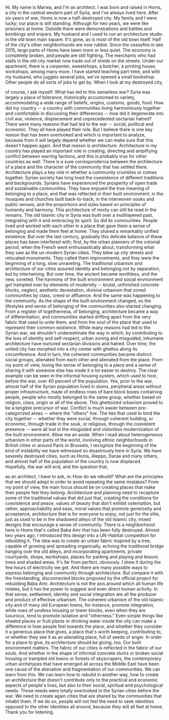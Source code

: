 
Hi. My name is Marwa,
and I&#39;m an architect.
I was born and raised in Homs,
a city in the central
western part of Syria,
and I&#39;ve always lived here.
After six years of war,
Homs is now a half-destroyed city.
My family and I were lucky;
our place is still standing.
Although for two years,
we were like prisoners at home.
Outside there were demonstrations
and battles and bombings and snipers.
My husband and I used to run
an architecture studio
in the old town main square.
It&#39;s gone, as is most
of the old town itself.
Half of the city&#39;s other neighborhoods
are now rubble.
Since the ceasefire in late 2015,
large parts of Homs
have been more or less quiet.
The economy is completely broken,
and people are still fighting.
The merchants who had stalls
in the old city market
now trade out of sheds on the streets.
Under our apartment, there is a carpenter,
sweetshops, a butcher, a printing house,
workshops, among many more.
I have started teaching part-time,
and with my husband,
who juggles several jobs,
we&#39;ve opened a small bookshop.
Other people do all sorts
of jobs to get by.
When I look at my destroyed city,

of course, I ask myself:
What has led to this senseless war?
Syria was largely a place of tolerance,
historically accustomed to variety,
accommodating a wide range
of beliefs, origins, customs,
goods, food.
How did my country --
a country with communities
living harmoniously together
and comfortable in discussing
their differences --
how did it degenerate into civil war,
violence, displacement
and unprecedented sectarian hatred?
There were many reasons
that had led to the war --
social, political and economic.
They all have played their role.
But I believe there is one key reason
that has been overlooked
and which is important to analyze,
because from it will largely depend
whether we can make sure
that this doesn&#39;t happen again.
And that reason is architecture.
Architecture in my country
has played an important role
in creating, directing and amplifying
conflict between warring factions,
and this is probably true
for other countries as well.
There is a sure correspondence
between the architecture of a place
and the character of the community
that has settled there.
Architecture plays a key role
in whether a community crumbles
or comes together.
Syrian society has long lived
the coexistence
of different traditions and backgrounds.
Syrians have experienced
the prosperity of open trade
and sustainable communities.
They have enjoyed the true meaning
of belonging to a place,
and that was reflected
in their built environment,
in the mosques and churches
built back-to-back,
in the interwoven souks and public venues,
and the proportions and sizes based
on principles of humanity and harmony.
This architecture of mixity
can still be read in the remains.
The old Islamic city in Syria
was built over a multilayered past,
integrating with it
and embracing its spirit.
So did its communities.
People lived and worked with each other
in a place that gave them
a sense of belonging
and made them feel at home.
They shared a remarkably
unified existence.
But over the last century,
gradually this delicate balance
of these places has been interfered with;
first, by the urban planners
of the colonial period,
when the French went
enthusiastically about,
transforming what they saw
as the un-modern Syrian cities.
They blew up city streets
and relocated monuments.
They called them improvements,
and they were the beginning
of a long, slow unraveling.
The traditional urbanism
and architecture of our cities
assured identity and belonging
not by separation,
but by intertwining.
But over time, the ancient became
worthless, and the new, coveted.
The harmony of the built environment
and social environment
got trampled over
by elements of modernity --
brutal, unfinished concrete blocks,
neglect, aesthetic devastation,
divisive urbanism that zoned
communities by class, creed or affluence.
And the same was happening
to the community.
As the shape of the built
environment changed,
so the lifestyles and sense
of belonging of the communities
also started changing.
From a register
of togetherness, of belonging,
architecture became
a way of differentiation,
and communities started drifting apart
from the very fabric
that used to unite them,
and from the soul of the place that used
to represent their common existence.
While many reasons had led
to the Syrian war,
we shouldn&#39;t underestimate
the way in which,
by contributing to the loss 
of identity and self-respect,
urban zoning and misguided,
inhumane architecture
have nurtured sectarian
divisions and hatred.
Over time, the united city
has morphed into a city center
with ghettos along its circumference.
And in turn, the coherent communities
became distinct social groups,
alienated from each other
and alienated from the place.
From my point of view,
losing the sense of belonging to a place
and a sense of sharing it
with someone else
has made it a lot easier to destroy.
The clear example can be seen
in the informal housing system,
which used to host, before the war,
over 40 percent of the population.
Yes, prior to the war,
almost half of the Syrian population
lived in slums,
peripheral areas
without proper infrastructure,
made of endless rows of bare block boxes
containing people,
people who mostly belonged
to the same group,
whether based on religion,
class, origin or all of the above.
This ghettoized urbanism
proved to be a tangible precursor of war.
Conflict is much easier
between pre-categorized areas --
where the &quot;others&quot; live.
The ties that used
to bind the city together --
whether they were social,
through coherent building,
or economic, through trade in the souk,
or religious, through
the coexistent presence --
were all lost in the misguided
and visionless modernization
of the built environment.
Allow me an aside.
When I read about heterogeneous urbanism
in other parts of the world,
involving ethnic neighborhoods
in British cities
or around Paris or Brussels,
I recognize the beginning
of the kind of instability
we have witnessed
so disastrously here in Syria.
We have severely destroyed cities,
such as Homs, Aleppo,
Daraa and many others,
and almost half of the population
of the country is now displaced.
Hopefully, the war will end,
and the question that,

as an architect, I have to ask, is:
How do we rebuild?
What are the principles
that we should adopt
in order to avoid repeating
the same mistakes?
From my point of view, the main focus
should be on creating places
that make their people feel they belong.
Architecture and planning
need to recapture
some of the traditional values
that did just that,
creating the conditions
for coexistence and peace,
values of beauty
that don&#39;t exhibit ostentation,
but rather, approachability and ease,
moral values that promote
generosity and acceptance,
architecture that is for everyone
to enjoy, not just for the elite,
just as used to be in the shadowed alleys
of the old Islamic city,
mixed designs that encourage
a sense of community.
There is a neighborhood here in Homs
that&#39;s called Baba Amr
that has been fully destroyed.
Almost two years ago,
I introduced this design
into a UN-Habitat competition
for rebuilding it.
The idea was to create an urban fabric
inspired by a tree,
capable of growing
and spreading organically,
echoing the traditional bridge
hanging over the old alleys,
and incorporating apartments,
private courtyards, shops,
workshops, places for parking
and playing and leisure,
trees and shaded areas.
It&#39;s far from perfect, obviously.
I drew it during the few hours
of electricity we get.
And there are many possible ways
to express belonging and community
through architecture.
But compare it with the freestanding,
disconnected blocks
proposed by the official project
for rebuilding Baba Amr.
Architecture is not the axis
around which all human life rotates,
but it has the power to suggest
and even direct human activity.
In that sense, settlement,
identity and social integration
are all the producer and product
of effective urbanism.
The coherent urbanism
of the old Islamic city
and of many old European
towns, for instance,
promote integration,
while rows of soulless housing
or tower blocks,
even when they are luxurious,
tend to promote isolation and &quot;otherness.&quot;
Even simple things
like shaded places or fruit plants
or drinking water inside the city
can make a difference
in how people feel towards the place,
and whether they consider it
a generous place that gives,
a place that&#39;s worth keeping,
contributing to,
or whether they see it
as an alienating place,
full of seeds of anger.
In order for a place to give,
its architecture should be giving, too.
Our built environment matters.
The fabric of our cities is reflected
in the fabric of our souls.
And whether in the shape
of informal concrete slums
or broken social housing
or trampled old towns
or forests of skyscrapers,
the contemporary urban archetypes
that have emerged
all across the Middle East
have been one cause of the alienation
and fragmentation of our communities.
We can learn from this.
We can learn how to rebuild
in another way,
how to create an architecture
that doesn&#39;t contribute only
to the practical and economic
aspects of people&#39;s lives,
but also to their social, spiritual
and psychological needs.
Those needs were totally overlooked
in the Syrian cities before the war.
We need to create again
cities that are shared
by the communities that inhabit them.
If we do so, people will not feel the need
to seek identities opposed
to the other identities all around,
because they will all feel at home.
Thank you for listening.
